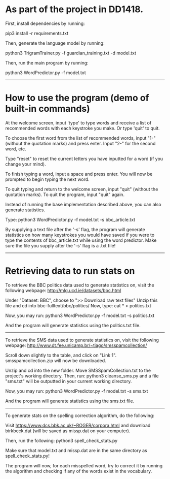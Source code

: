 # As part of the project in DD1418.

First, install dependencies by running:

pip3 install -r requirements.txt

Then, generate the language model by running:

python3 TrigramTrainer.py -f guardian_training.txt -d model.txt

Then, run the main program by running:

python3 WordPredictor.py -f model.txt

-------------------

# How to use the program (demo of built-in commands)

At the welcome screen, input 'type' to type words and receive a list of recommended
words with each keystroke you make. Or type 'quit' to quit.

To choose the first word from the list of recommended words, input
"1-" (without the quotation marks) and press enter. Input "2-" for the second
word, etc.

Type "reset" to reset the current letters you have inputted for a word (if you change your mind).

To finish typing a word, input a space and press enter. You will now be
prompted to begin typing the next word.

To quit typing and return to the welcome screen, input "quit" (without the quotation marks).
To quit the program, input "quit" again.

Instead of running the base implementation described above, you can also generate statistics.

Type:
python3 WordPredictor.py -f model.txt -s bbc_article.txt

By supplying a text file after the '-s' flag, the program will generate statistics on how
many keystrokes you would have saved if you were to type the contents of bbc_article.txt
while using the word predictor. Make sure the file you supply after the '-s' flag is a .txt file!

------------------------

# Retrieving data to run stats on

To retrieve the BBC politics data used to generate statistics on, visit the following webpage:
http://mlg.ucd.ie/datasets/bbc.html

Under "Dataset: BBC", choose to ">> Download raw text files"
Unzip this file and cd into bbc-fulltext/bbc/politics/
Now, type:
cat * > politics.txt

Now, you may run:
python3 WordPredictor.py -f model.txt -s politics.txt

And the program will generate statistics using the politics.txt file.

--------------------

To retrieve the SMS data used to generate statistics on, visit the following webpage:
http://www.dt.fee.unicamp.br/~tiago/smsspamcollection/

Scroll down slightly to the table, and click on "Link 1". smsspamcollection.zip will now be downloaded.

Unzip and cd into the new folder. Move SMSSpamCollection.txt to the project's working directory. Then, run:
python3 cleanse_sms.py
and a file "sms.txt" will be outputted in your current working directory.

Now, you may run:
python3 WordPredictor.py -f model.txt -s sms.txt

And the program will generate statistics using the sms.txt file.

--------------------

To generate stats on the spelling correction algorithm, do the following:

Visit https://www.dcs.bbk.ac.uk/~ROGER/corpora.html and download birkbeck.dat
(will be saved as missp.dat on your computer).

Then, run the following:
python3 spell_check_stats.py

Make sure that model.txt and missp.dat are in the same directory as spell_check_stats.py!

The program will now, for each misspelled word, try to correct it by running the algorithm and
checking if any of the words exist in the vocabulary.
